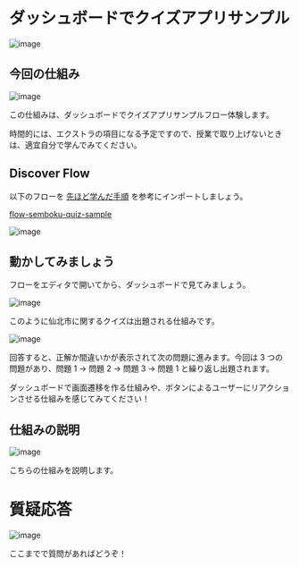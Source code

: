 # ダッシュボードでクイズアプリサンプル

![image](https://i.gyazo.com/2fe8f1e2d461451f6b5212996272c3ee.jpg)

## 今回の仕組み

![image](https://i.gyazo.com/9e67a96ac7c73a01e5bd6a13b6c93d69.png)

この仕組みは、ダッシュボードでクイズアプリサンプルフロー体験します。

時間的には、エクストラの項目になる予定ですので、授業で取り上げないときは、適宜自分で学んでみてください。

## Discover Flow

以下のフローを [先ほど学んだ手順](04-00-discover-flow.md) を参考にインポートしましょう。

[flow-semboku-quiz-sample](https://enebular.com/discover/flow/f39a6f32-1163-413c-b5f9-f357a9748e64)

![image](https://i.gyazo.com/eeadf31ce8b226a803dae45de9f370d2.png)

## 動かしてみましょう

フローをエディタで開いてから、ダッシュボードで見てみましょう。

![image](https://i.gyazo.com/9e67a96ac7c73a01e5bd6a13b6c93d69.png)

このように仙北市に関するクイズは出題される仕組みです。

![image](https://i.gyazo.com/67cc3a7957103dc047e60ed3dda89808.png)

回答すると、正解か間違いかが表示されて次の問題に進みます。今回は 3 つの問題があり、問題 1 → 問題 2 → 問題 3 → 問題 1 と繰り返し出題されます。

ダッシュボードで画面遷移を作る仕組みや、ボタンによるユーザーにリアクションさせる仕組みを感じてみてください！


## 仕組みの説明

![image](https://i.gyazo.com/eeadf31ce8b226a803dae45de9f370d2.png)

こちらの仕組みを説明します。

# 質疑応答

![image](https://i.gyazo.com/aba8ccd625e7320883851b71ebd0caf2.png)

ここまでで質問があればどうぞ！


